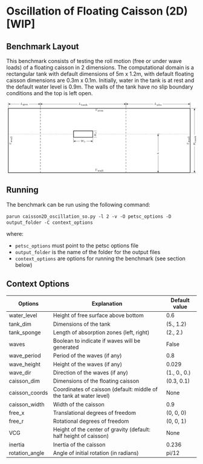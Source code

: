 # Oscillation of Floating Caisson (2D) [WIP]

## Benchmark Layout

This benchmark consists of testing the roll motion (free or under wave loads) of a floating caisson in 2 dimensions. The computational domain is a rectangular tank with default dimensions of 5m x 1.2m, with default floating caisson dimensions are 0.3m x 0.1m. Initially, water in the tank is at rest and the default water level is 0.9m. The walls of the tank have no slip boundary conditions and the top is left open.

![Alt text](floating_caisson.png)

## Running

The benchmark can be run using the following command:
```
parun caisson2D_oscillation_so.py -l 2 -v -O petsc_options -D output_folder -C context_options
```
where:
* `petsc_options` must point to the petsc options file
* `output_folder` is the name of the folder for the output files
* `context_options` are options for running the benchmark (see section below)

## Context Options


| Options        | Explanation                                                         | Default value |
|----------------|---------------------------------------------------------------------|---------------|
| water_level    | Height of free surface above bottom                                 | 0.6           |
| tank_dim       | Dimensions of the tank                                              | (5., 1.2)     |
| tank_sponge    | Length of absorption zones (left, right)                            | (2., 2.)      |
| waves          | Boolean to indicate if waves will be generated                      | False         |
| wave_period    | Period of the waves (if any)                                        | 0.8           |
| wave_height    | Height of the waves (if any)                                        | 0.029         |
| wave_dir       | Direction of the waves (if any)                                     | (1., 0., 0.)  |
| caisson_dim    | Dimensions of the floating caisson                                  | (0.3, 0.1)    |
| caisson_coords | Coordinates of caisson (default: middle of the tank at water level) | None          |
| caisson_width  | Width of the caisson                                                | 0.9           |
| free_x         | Translational degrees of freedom                                    | (0, 0, 0)     |
| free_r         | Rotational degrees of freedom                                       | (0, 0, 1)     |
| VCG            | Height of the center of gravity (default: half height of caisson)   | None          |
| inertia        | Inertia of the caisson                                              | 0.236         |
| rotation_angle | Angle of initial rotation (in radians)                              | pi/12         |
